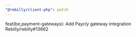 ```yaml
---
"@rebilly/client-php": patch
---
```


feat(be,payment-gateways): Add Paycly gateway integration Rebilly/rebilly#13662
